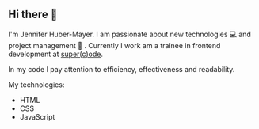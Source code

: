 ## Hi there 👋

I'm Jennifer Huber-Mayer. I am passionate about new technologies 💻 and project management 🐙 . Currently I work am a trainee in frontend development at [super(c)ode](https://www.super-code.de/).

In my code I pay attention to efficiency, effectiveness and readability.

My technologies:

- HTML
- CSS
- JavaScript
<!--ReactJS
NodeJS

**jenniferhubermayer/jenniferhubermayer** is a ✨ _special_ ✨ repository because its `README.md` (this file) appears on your GitHub profile.

Here are some ideas to get you started:

- 🔭 I’m currently working on ...
- 🌱 I’m currently learning ...
- 👯 I’m looking to collaborate on ...
- 🤔 I’m looking for help with ...
- 💬 Ask me about ...
- 📫 How to reach me: ...
- 😄 Pronouns: ...
- ⚡ Fun fact: ...
-->
